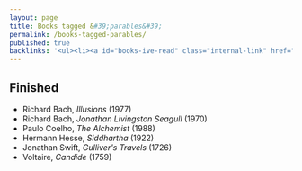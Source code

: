 ```yaml
---
layout: page
title: Books tagged &#39;parables&#39;
permalink: /books-tagged-parables/
published: true
backlinks: '<ul><li><a id="books-ive-read" class="internal-link" href="/books-ive-read/">Books I&#39;ve read</a></li></ul>'
---
```




## Finished 
* Richard Bach, _Illusions_ (1977) 
* Richard Bach, _Jonathan Livingston Seagull_ (1970) 
* Paulo Coelho, _The Alchemist_ (1988) 
* Hermann Hesse, _Siddhartha_ (1922) 
* Jonathan Swift, _Gulliver's Travels_ (1726) 
* Voltaire, _Candide_ (1759) 
